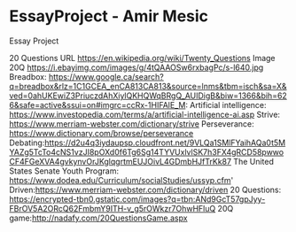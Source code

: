 # EssayProject - Amir Mesic
Essay Project

20 Questions URL https://en.wikipedia.org/wiki/Twenty_Questions
Image 20Q https://i.ebayimg.com/images/g/4tQAAOSw6rxbagPc/s-l640.jpg
Breadbox: https://www.google.ca/search?q=breadbox&rlz=1C1GCEA_enCA813CA813&source=lnms&tbm=isch&sa=X&ved=0ahUKEwiZ3PriuczdAhXiylQKHQWqBRgQ_AUIDigB&biw=1366&bih=626&safe=active&ssui=on#imgrc=ccRx-1HIFAlE_M:
Artificial intelligence: https://www.investopedia.com/terms/a/artificial-intelligence-ai.asp
Strive: https://www.merriam-webster.com/dictionary/strive
Perseverance: https://www.dictionary.com/browse/perseverance
Debating:https://d2u4q3iydaupsp.cloudfront.net/9VLQa1SMlFYaihAQa0t5MYAZg5TcTo4cNS1vzJI8pOXd0f6Tg6Sg14TYVUxlvlSK7h3FX4gRCD58pwwoCF4FGeXVA4gvkynvOrJKglqgrtmEUJOivL4GDmbHJfTrKk87
The United States Senate Youth Program: https://www.dodea.edu/Curriculum/socialStudies/ussyp.cfm'
Driven:https://www.merriam-webster.com/dictionary/driven
20 Questions: https://encrypted-tbn0.gstatic.com/images?q=tbn:ANd9GcT57gpJyy-FBrOV5A2ORcQ62FmbmY9ITH-v_g5rOWkzr7OhwHFluQ
20Q game:http://nadafy.com/20QuestionsGame.aspx
